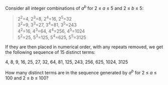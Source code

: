 Consider all integer combinations of *a*<sup>*b*</sup> for 2 ≤ *a* ≤ 5
and 2 ≤ *b* ≤ 5:

> 2<sup>2</sup>=4, 2<sup>3</sup>=8, 2<sup>4</sup>=16, 2<sup>5</sup>=32  
> 3<sup>2</sup>=9, 3<sup>3</sup>=27, 3<sup>4</sup>=81,
> 3<sup>5</sup>=243  
> 4<sup>2</sup>=16, 4<sup>3</sup>=64, 4<sup>4</sup>=256,
> 4<sup>5</sup>=1024  
> 5<sup>2</sup>=25, 5<sup>3</sup>=125, 5<sup>4</sup>=625,
> 5<sup>5</sup>=3125  

If they are then placed in numerical order, with any repeats removed, we
get the following sequence of 15 distinct terms:

4, 8, 9, 16, 25, 27, 32, 64, 81, 125, 243, 256, 625, 1024, 3125

How many distinct terms are in the sequence generated by
*a*<sup>*b*</sup> for 2 ≤ *a* ≤ 100 and 2 ≤ *b* ≤ 100?
